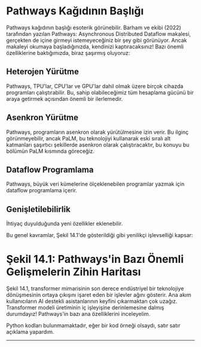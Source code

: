 # Pathways Kağıdının Başlığı
Pathways kağıdının başlığı esoterik görünebilir. Barham ve ekibi (2022) tarafından yazılan Pathways: Asynchronous Distributed Dataflow makalesi, gerçekten de içine girmeyi istemeyeceğiniz bir şey gibi görünüyor. Ancak makaleyi okumaya başladığınızda, kendinizi kaptıracaksınız! Bazı önemli özelliklerine baktığımızda, biraz şaşırmış oluyoruz: 

## Heterojen Yürütme 
Pathways, TPU'lar, CPU'lar ve GPU'lar dahil olmak üzere birçok cihazda programları çalıştırabilir. Bu, sahip olabileceğimiz tüm hesaplama gücünü bir araya getirmek açısından önemli bir ilerlemedir.

## Asenkron Yürütme 
Pathways, programların asenkron olarak yürütülmesine izin verir. Bu ilginç görünmeyebilir, ancak PaLM, bu teknolojiyi kullanarak eski sıralı alt katmanları şaşırtıcı şekillerde asenkron olarak çalıştıracaktır, bu konuyu bu bölümün PaLM kısmında göreceğiz.

## Dataflow Programlama 
Pathways, büyük veri kümelerine ölçeklenebilen programlar yazmak için dataflow programlama içerir.

## Genişletilebilirlik 
İhtiyaç duyulduğunda yeni özellikler eklenebilir.

Bu genel kavramlar, Şekil 14.1'de gösterildiği gibi yenilikçi işlevselliği kapsar: 

# Şekil 14.1: Pathways'in Bazı Önemli Gelişmelerin Zihin Haritası
Şekil 14.1, transformer mimarisinin son derece endüstriyel bir teknolojiye dönüşmesinin ortaya çıkışını işaret eden bir işlevler ağını gösterir. Ana akım kullanıcıların AI destekli asistanlarının keyfini çıkarmaktan çok uzağız. Transformer modeli üretiminin iç işleyişine derinlemesine dalmış durumdayız! Pathways'in bazı ana özelliklerini inceleyelim.

Python kodları bulunmamaktadır, eğer bir kod örneği olsaydı, satır satır açıklama yapardım.

---

